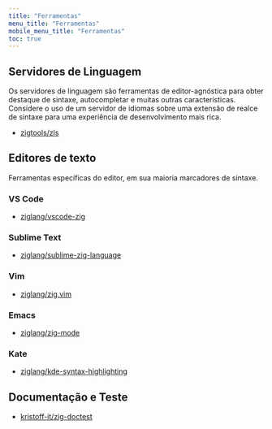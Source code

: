 ```yaml
---
title: "Ferramentas"
menu_title: "Ferramentas"
mobile_menu_title: "Ferramentas"
toc: true
---
```


## Servidores de Linguagem
Os servidores de linguagem são ferramentas de editor-agnóstica para obter destaque de sintaxe, autocompletar e muitas outras características. Considere o uso de um servidor de idiomas sobre uma extensão de realce de sintaxe para uma experiência de desenvolvimento mais rica.

- [zigtools/zls](https://github.com/zigtools/zls)

## Editores de texto
Ferramentas específicas do editor, em sua maioria marcadores de sintaxe. 

### VS Code
- [ziglang/vscode-zig](https://github.com/ziglang/vscode-zig)

### Sublime Text
- [ziglang/sublime-zig-language](https://github.com/ziglang/sublime-zig-language)

### Vim
- [ziglang/zig.vim](https://github.com/ziglang/zig.vim)

### Emacs
- [ziglang/zig-mode](https://github.com/ziglang/zig-mode)

### Kate
- [ziglang/kde-syntax-highlighting](https://github.com/ziglang/kde-syntax-highlighting)

## Documentação e Teste
- [kristoff-it/zig-doctest](https://github.com/kristoff-it/zig-doctest)

